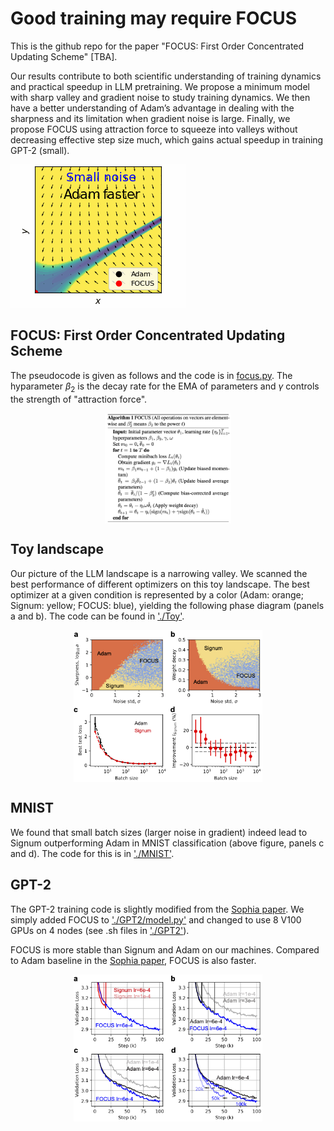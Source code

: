 # Good training may require FOCUS

This is the github repo for the paper "FOCUS: First Order Concentrated Updating Scheme" [TBA].

Our results contribute to both scientific understanding of training dynamics and practical speedup in LLM pretraining. We propose a minimum model with sharp valley and gradient noise to study training dynamics. We then have a better understanding of Adam’s advantage in dealing with the sharpness and its limitation when gradient noise is large. Finally, we propose FOCUS using attraction force to squeeze into valleys without decreasing effective step size much, which gains actual speedup in training GPT-2 (small).

![](./assets/FOCUS.gif)

## FOCUS: First Order Concentrated Updating Scheme

The pseudocode is given as follows and the code is in [focus.py](focus.py). The hyparameter $\beta_2$ is the decay rate for the EMA of parameters and $\gamma$ controls the strength of "attraction force".

<p align="center" width="100%">
<img src="./assets/FOCUS_alg.png" alt="Alt Text" style="width:40%; min-width: 200px; display: block; margin: auto;">
</p>

## Toy landscape

Our picture of the LLM landscape is a narrowing valley. We scanned the best performance of different optimizers on this toy landscape. The best optimizer at a given condition is represented by a color (Adam: orange; Signum: yellow; FOCUS: blue), yielding the following phase diagram (panels a and b). The code can be found in ['./Toy'](./Toy/).

<p align="center" width="100%">
<img src="./assets/Fig-2-v2.png" alt="Alt Text" style="width:60%; min-width: 200px; display: block; margin: auto;">
</p>

## MNIST

We found that small batch sizes (larger noise in gradient) indeed lead to Signum outperforming Adam in MNIST classification (above figure, panels c and d). The code for this is in ['./MNIST'](./MNIST/).

## GPT-2

The GPT-2 training code is slightly modified from the [Sophia paper](https://github.com/Liuhong99/Sophia/tree/main). We simply added FOCUS to ['./GPT2/model.py'](./GPT2/model.py) and changed to use 8 V100 GPUs on 4 nodes (see .sh files in ['./GPT2'](./GPT2/)).

FOCUS is more stable than Signum and Adam on our machines. Compared to Adam baseline in the [Sophia paper](https://github.com/Liuhong99/Sophia/tree/main), FOCUS is also faster.

<p align="center" width="100%">
<img src="./assets/Fig-3-v1.png" alt="Alt Text" style="width:60%; min-width: 200px; display: block; margin: auto;">
</p>